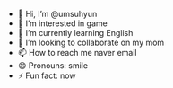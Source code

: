 - 👋 Hi, I’m @umsuhyun
- 👀 I’m interested in game
- 🌱 I’m currently learning English
- 💞️ I’m looking to collaborate on my mom
- 📫 How to reach me naver email
- 😄 Pronouns: smile
- ⚡ Fun fact: now

<!---
umsuhyun/umsuhyun is a ✨ special ✨ repository because its `README.md` (this file) appears on your GitHub profile.
You can click the Preview link to take a look at your changes.
--->
